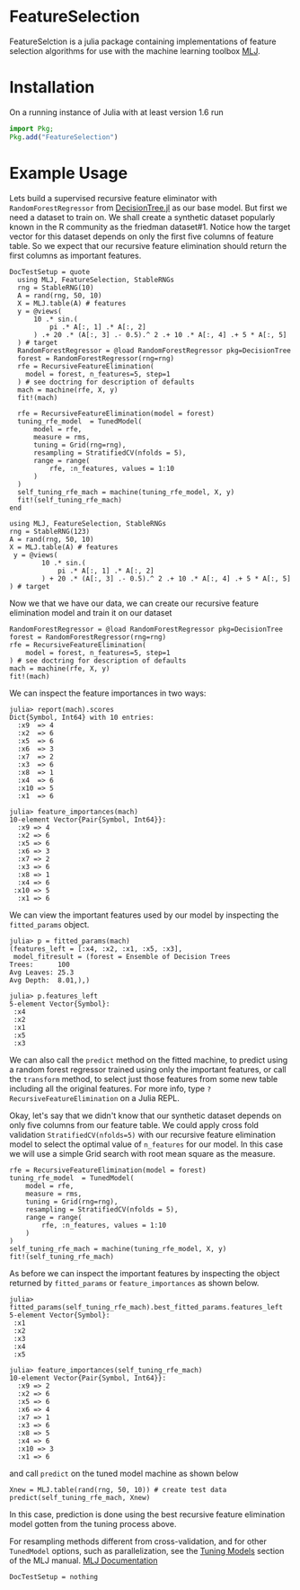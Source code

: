 # FeatureSelection

FeatureSelction is a julia package containing implementations of feature selection algorithms for use with the machine learning toolbox
[MLJ](https://juliaai.github.io/MLJ.jl/dev/).

# Installation
On a running instance of Julia with at least version 1.6 run
```julia
import Pkg;
Pkg.add("FeatureSelection")
```

# Example Usage
Lets build a supervised recursive feature eliminator with `RandomForestRegressor` 
from [DecisionTree.jl](https://github.com/JuliaAI/DecisionTree.jl) as our base model.
But first we need a dataset to train on. We shall create a synthetic dataset popularly 
known in the R community as the friedman dataset#1. Notice how the target vector for this 
dataset depends on only the first five columns of feature table. So we expect that our 
recursive feature elimination should return the first columns as important features.
```@meta
DocTestSetup = quote
  using MLJ, FeatureSelection, StableRNGs
  rng = StableRNG(10)
  A = rand(rng, 50, 10)
  X = MLJ.table(A) # features
  y = @views(
      10 .* sin.(
          pi .* A[:, 1] .* A[:, 2]
      ) .+ 20 .* (A[:, 3] .- 0.5).^ 2 .+ 10 .* A[:, 4] .+ 5 * A[:, 5]
  ) # target
  RandomForestRegressor = @load RandomForestRegressor pkg=DecisionTree
  forest = RandomForestRegressor(rng=rng)
  rfe = RecursiveFeatureElimination(
    model = forest, n_features=5, step=1
  ) # see doctring for description of defaults  
  mach = machine(rfe, X, y)
  fit!(mach)

  rfe = RecursiveFeatureElimination(model = forest)
  tuning_rfe_model  = TunedModel(
      model = rfe,
      measure = rms,
      tuning = Grid(rng=rng),
      resampling = StratifiedCV(nfolds = 5),
      range = range(
          rfe, :n_features, values = 1:10
      )
  )
  self_tuning_rfe_mach = machine(tuning_rfe_model, X, y)
  fit!(self_tuning_rfe_mach)
end
```
```@example example1
using MLJ, FeatureSelection, StableRNGs
rng = StableRNG(123)
A = rand(rng, 50, 10)
X = MLJ.table(A) # features
 y = @views(
        10 .* sin.(
            pi .* A[:, 1] .* A[:, 2]
        ) + 20 .* (A[:, 3] .- 0.5).^ 2 .+ 10 .* A[:, 4] .+ 5 * A[:, 5]
) # target
```
Now we that we have our data, we can create our recursive feature elimination model and 
train it on our dataset
```@example example1
RandomForestRegressor = @load RandomForestRegressor pkg=DecisionTree
forest = RandomForestRegressor(rng=rng)
rfe = RecursiveFeatureElimination(
    model = forest, n_features=5, step=1
) # see doctring for description of defaults
mach = machine(rfe, X, y)
fit!(mach)
```
We can inspect the feature importances in two ways:
```jldoctest
julia> report(mach).scores
Dict{Symbol, Int64} with 10 entries:
  :x9  => 4
  :x2  => 6
  :x5  => 6
  :x6  => 3
  :x7  => 2
  :x3  => 6
  :x8  => 1
  :x4  => 6
  :x10 => 5
  :x1  => 6

julia> feature_importances(mach)
10-element Vector{Pair{Symbol, Int64}}:
  :x9 => 4
  :x2 => 6
  :x5 => 6
  :x6 => 3
  :x7 => 2
  :x3 => 6
  :x8 => 1
  :x4 => 6
 :x10 => 5
  :x1 => 6
```
We can view the important features used by our model by inspecting the `fitted_params` 
object.
```jldoctest
julia> p = fitted_params(mach)
(features_left = [:x4, :x2, :x1, :x5, :x3],
 model_fitresult = (forest = Ensemble of Decision Trees
Trees:      100
Avg Leaves: 25.3
Avg Depth:  8.01,),)

julia> p.features_left
5-element Vector{Symbol}:
 :x4
 :x2
 :x1
 :x5
 :x3
```
We can also call the `predict` method on the fitted machine, to predict using a 
random forest regressor trained using only the important features, or call the `transform` 
method, to select just those features from some new table including all the original 
features. For more info, type `?RecursiveFeatureElimination` on a Julia REPL.

Okay, let's say that we didn't know that our synthetic dataset depends on only five 
columns from our feature table. We could apply cross fold validation 
`StratifiedCV(nfolds=5)` with our recursive feature elimination model to select the 
optimal value of `n_features` for our model. In this case we will use a simple Grid 
search with root mean square as the measure. 
```@example example1
rfe = RecursiveFeatureElimination(model = forest)
tuning_rfe_model  = TunedModel(
    model = rfe,
    measure = rms,
    tuning = Grid(rng=rng),
    resampling = StratifiedCV(nfolds = 5),
    range = range(
        rfe, :n_features, values = 1:10
    )
)
self_tuning_rfe_mach = machine(tuning_rfe_model, X, y)
fit!(self_tuning_rfe_mach)
```
As before we can inspect the important features by inspecting the object returned by 
`fitted_params` or `feature_importances` as shown below.
```jldoctest
julia> fitted_params(self_tuning_rfe_mach).best_fitted_params.features_left
5-element Vector{Symbol}:
 :x1
 :x2
 :x3
 :x4
 :x5

julia> feature_importances(self_tuning_rfe_mach)
10-element Vector{Pair{Symbol, Int64}}:
  :x9 => 2
  :x2 => 6
  :x5 => 6
  :x6 => 4
  :x7 => 1
  :x3 => 6
  :x8 => 5
  :x4 => 6
  :x10 => 3
  :x1 => 6
```
and call `predict` on the tuned model machine as shown below
```@example example1
Xnew = MLJ.table(rand(rng, 50, 10)) # create test data
predict(self_tuning_rfe_mach, Xnew)
```
In this case, prediction is done using the best recursive feature elimination model gotten 
from the tuning process above.

For resampling methods different from cross-validation, and for other
 `TunedModel` options, such as parallelization, see the 
 [Tuning Models](https://juliaai.github.io/MLJ.jl/dev/tuning_models/) section of the MLJ manual.
[MLJ Documentation](https://juliaai.github.io/MLJ.jl/dev/)
```@meta
DocTestSetup = nothing
```